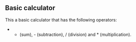 ## Basic calculator

This a basic calculator that has the following operators: 
+ + (sum), - (subtraction), / (division) and * (multiplication).
